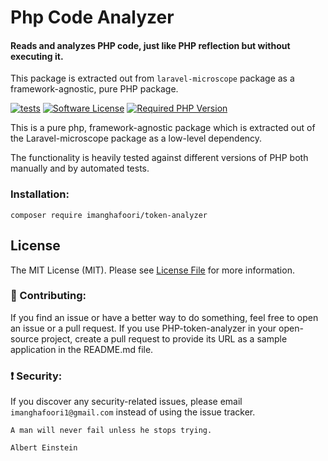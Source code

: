 # Php Code Analyzer

#### Reads and analyzes PHP code, just like PHP reflection but without executing it.

This package is extracted out from `laravel-microscope` package as a framework-agnostic, pure PHP package.

[![tests](https://github.com/imanghafoori1/php_token_analyzer/actions/workflows/tests.yml/badge.svg?branch=main)](https://github.com/imanghafoori1/php_token_analyzer/actions/workflows/tests.yml)
<a href="https://github.com/imanghafoori1/eloquent-mockery/blob/main/LICENSE"><img src="https://camo.githubusercontent.com/d885b3999bb863974fb67118174bb0402d089a89/68747470733a2f2f696d672e736869656c64732e696f2f62616467652f6c6963656e73652d4d49542d626c75652e7376673f7374796c653d726f756e642d737175617265" alt="Software License" data-canonical-src="https://img.shields.io/badge/license-MIT-blue.svg?style=round-square" style="max-width:100%;"></a>
<a href="https://packagist.org/packages/imanghafoori/php_token_analyzer" rel="nofollow"><img src="https://camo.githubusercontent.com/ff110760ba1d6de9119c4599aee70aa0d65137c1a8fcffe539912f723da66b9d/68747470733a2f2f696d672e736869656c64732e696f2f7061636b61676973742f7068702d762f696d616e676861666f6f72692f6c61726176656c2d6d6963726f73636f70653f636f6c6f723d253233383839324246267374796c653d666c61742d737175617265266c6f676f3d706870" alt="Required PHP Version" data-canonical-src="https://img.shields.io/packagist/php-v/imanghafoori/php_token_analyzer?color=%238892BF&amp;style=flat-square&amp;logo=php" style="max-width: 100%;"></a>

This is a pure php, framework-agnostic package which is extracted out of the Laravel-microscope package as a low-level dependency. 

The functionality is heavily tested against different versions of PHP both manually and by automated tests.

### Installation:

```
composer require imanghafoori/token-analyzer
```

<a name="license"></a>


## License

The MIT License (MIT). Please see [License File](LICENSE.md) for more information.


<a name="contributing"></a>

### :raising_hand: Contributing:
If you find an issue or have a better way to do something, feel free to open an issue or a pull request.
If you use PHP-token-analyzer in your open-source project, create a pull request to provide its URL as a sample application in the README.md file.

<a name="security"></a>
### :exclamation: Security:
If you discover any security-related issues, please email `imanghafoori1@gmail.com` instead of using the issue tracker.

```
A man will never fail unless he stops trying.

Albert Einstein
```
